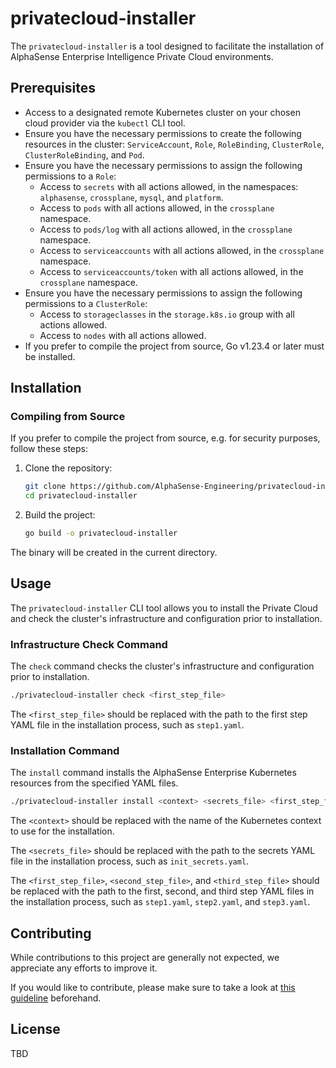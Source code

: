 # privatecloud-installer

The `privatecloud-installer` is a tool designed to facilitate the installation of AlphaSense Enterprise Intelligence Private Cloud environments.

## Prerequisites

- Access to a designated remote Kubernetes cluster on your chosen cloud provider via the `kubectl` CLI tool.
- Ensure you have the necessary permissions to create the following resources in the cluster:
  `ServiceAccount`, `Role`, `RoleBinding`, `ClusterRole`, `ClusterRoleBinding`, and `Pod`.
- Ensure you have the necessary permissions to assign the following permissions to a `Role`:
  - Access to `secrets` with all actions allowed, in the namespaces: `alphasense`, `crossplane`, `mysql`, and `platform`.
  - Access to `pods` with all actions allowed, in the `crossplane` namespace.
  - Access to `pods/log` with all actions allowed, in the `crossplane` namespace.
  - Access to `serviceaccounts` with all actions allowed, in the `crossplane` namespace.
  - Access to `serviceaccounts/token` with all actions allowed, in the `crossplane` namespace.
- Ensure you have the necessary permissions to assign the following permissions to a `ClusterRole`:
  - Access to `storageclasses` in the `storage.k8s.io` group with all actions allowed.
  - Access to `nodes` with all actions allowed.
- If you prefer to compile the project from source, Go v1.23.4 or later must be installed.

## Installation

<!-- ### Pre-compiled Binaries -->

### Compiling from Source

If you prefer to compile the project from source, e.g. for security purposes, follow these steps:

1. Clone the repository:

    ```bash
    git clone https://github.com/AlphaSense-Engineering/privatecloud-installer.git
    cd privatecloud-installer
    ```

2. Build the project:

    ```bash
    go build -o privatecloud-installer
    ```

The binary will be created in the current directory.

## Usage

The `privatecloud-installer` CLI tool allows you to install the Private Cloud and check the cluster's infrastructure and configuration prior to installation.

### Infrastructure Check Command

The `check` command checks the cluster's infrastructure and configuration prior to installation.

```bash
./privatecloud-installer check <first_step_file>
```

The `<first_step_file>` should be replaced with the path to the first step YAML file in the installation process, such as `step1.yaml`.

### Installation Command

The `install` command installs the AlphaSense Enterprise Kubernetes resources from the specified YAML files.

```bash
./privatecloud-installer install <context> <secrets_file> <first_step_file> <second_step_file> <third_step_file>
```

The `<context>` should be replaced with the name of the Kubernetes context to use for the installation.

The `<secrets_file>` should be replaced with the path to the secrets YAML file in the installation process, such as `init_secrets.yaml`.

The `<first_step_file>`, `<second_step_file>`, and `<third_step_file>` should be replaced with the path to the first, second, and third step YAML files in the
installation process, such as `step1.yaml`, `step2.yaml`, and `step3.yaml`.

## Contributing

While contributions to this project are generally not expected, we appreciate any efforts to improve it.

If you would like to contribute, please make sure to take a look
at [this guideline](https://github.com/AlphaSense-Engineering/privatecloud-installer/blob/main/CONTRIBUTING.md) beforehand.

## License

TBD

